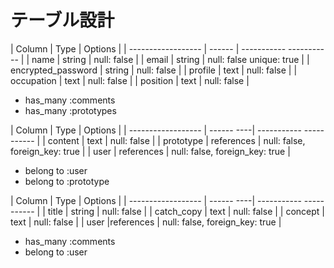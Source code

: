 # テーブル設計


<!-- userテーブル -->

| Column             | Type   | Options                  |
| ------------------ | ------ | ----------- -----------  |
| name               | string | null: false              |
| email              | string | null: false unique: true |
| encrypted_password | string | null: false              |
|  profile           |  text  | null: false              |
|  occupation        |  text  | null: false              |
|  position          |  text  | null: false              |

<!-- Association -->
- has_many :comments
- has_many :prototypes

<!-- commentsテーブル -->

| Column             | Type       | Options                        |
| ------------------ | ------ ----| ----------- -----------        |
| content            | text       | null: false                    |
| prototype          | references | null: false, foreign_key: true |
| user               | references | null: false, foreign_key: true |

<!-- Association -->
- belong to :user
- belong to :prototype

<!-- prototypesテーブル -->
| Column             | Type       | Options                        |
| ------------------ | ------ ----| ----------- -----------        |
| title              | string     | null: false                    |
| catch_copy         | text       | null: false                    |
| concept            | text       | null: false                    |
| user               |references  | null: false, foreign_key: true |

<!-- Association -->
- has_many :comments
- belong to :user